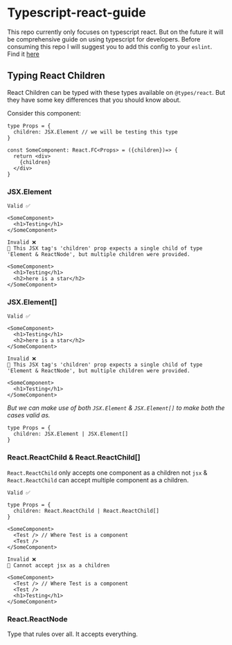 # Typescript-react-guide
This repo currently only focuses on typescript react. But on the future it will be comprehensive guide on using typescript for developers.
Before consuming this repo I will suggest you to add this config to your `eslint`. Find it [here](https://github.com/aomini/eslint-config-rakeshshrestha)

## Typing React Children
React Children can be typed with these types available on `@types/react`. But they have some key differences that you should know about.

Consider this component:
```tsx
type Props = {
  children: JSX.Element // we will be testing this type
}

const SomeComponent: React.FC<Props> = ({children})=> {
  return <div>
    {children}
  </div>
}
```

### JSX.Element
```tsx
Valid ✅

<SomeComponent>
  <h1>Testing</h1>
</SomeComponent>
```

```tsx
Invalid ❌
🚨 This JSX tag's 'children' prop expects a single child of type 'Element & ReactNode', but multiple children were provided.

<SomeComponent>
  <h1>Testing</h1>
  <h2>here is a star</h2>
</SomeComponent>
```

### JSX.Element[]
```tsx
Valid ✅

<SomeComponent>
  <h1>Testing</h1>
  <h2>here is a star</h2>
</SomeComponent>
```


```tsx
Invalid ❌
🚨 This JSX tag's 'children' prop expects a single child of type 'Element & ReactNode', but multiple children were provided.

<SomeComponent>
  <h1>Testing</h1>
</SomeComponent>
```
_But we can make use of both `JSX.Element` & `JSX.Element[]` to make both the cases valid as._

```tsx
type Props = {
  children: JSX.Element | JSX.Element[]
}
```
### React.ReactChild & React.ReactChild[]
`React.ReactChild` only accepts one component as a children not `jsx` & `React.ReactChild` can accept multiple component as a children.
```tsx
Valid ✅

type Props = {
  children: React.ReactChild | React.ReactChild[]
}

<SomeComponent>
  <Test /> // Where Test is a component
  <Test />
</SomeComponent>
```
```tsx
Invalid ❌
🚨 Cannot accept jsx as a children

<SomeComponent>
  <Test /> // Where Test is a component
  <Test />
  <h1>Testing</h1>
</SomeComponent>
```

### React.ReactNode
Type that rules over all. It accepts everything.

